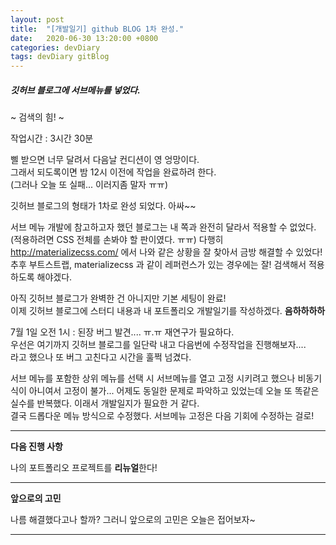 ```yaml
---
layout: post
title:  "[개발일기] github BLOG 1차 완성."
date:   2020-06-30 13:20:00 +0800
categories: devDiary
tags: devDiary gitBlog
---
```


##### 깃허브 블로그에 서브메뉴를 넣었다.
~ 검색의 힘! ~

작업시간 : 3시간 30분

삘 받으면 너무 달려서 다음날 컨디션이 영 엉망이다.  
그래서 되도록이면 밤 12시 이전에 작업을 완료하려 한다.  
(그러나 오늘 또 실패... 이러지좀 말자 ㅠㅠ)  

깃허브 블로그의 형태가 1차로 완성 되었다. 아싸~~  

서브 메뉴 개발에 참고하고자 했던 블로그는 내 쪽과 완전히 달라서 적용할 수 없었다.   
(적용하려면 CSS 전체를 손봐야 할 판이였다. ㅠㅠ)
다행히 http://materializecss.com/ 에서 나와 같은 상황을 잘 찾아서 금방 해결할 수 있었다!  
추후 부트스트랩, materializecss 과 같이 레퍼런스가 있는 경우에는 잘! 검색해서 적용하도록 해야겠다.  

아직 깃허브 블로그가 완벽한 건 아니지만 기본 세팅이 완료!  
이제 깃허브 블로그에 스터디 내용과 내 포트폴리오 개발일기를 작성하겠다. **음하하하하**  

7월 1일 오전 1시 : 된장 버그 발견.... ㅠ.ㅠ 재연구가 필요하다.  
우선은 여기까지 깃허브 블로그를 일단락 내고 다음번에 수정작업을 진행해보자....  
라고 했으나 또 버그 고친다고 시간을 훌쩍 넘겼다. 

서브 메뉴를 포함한 상위 메뉴를 선택 시 서브메뉴를 열고 고정 시키려고 했으나 비동기식이 아니여서 고정이 불가...
어제도 동일한 문제로 파악하고 있었는데 오늘 또 똑같은 실수를 반복했다. 이래서 개발일지가 필요한 거 같다.  
결국 드롭다운 메뉴 방식으로 수정했다. 서브메뉴 고정은 다음 기회에 수정하는 걸로!

-----------------------------------
**다음 진행 사항**  

나의 포트폴리오 프로젝트를 **리뉴얼**한다!  

------------------------------------
**앞으로의 고민**  

나름 해결했다고나 할까? 그러니 앞으로의 고민은 오늘은 접어보자~ 

------------------------------------

